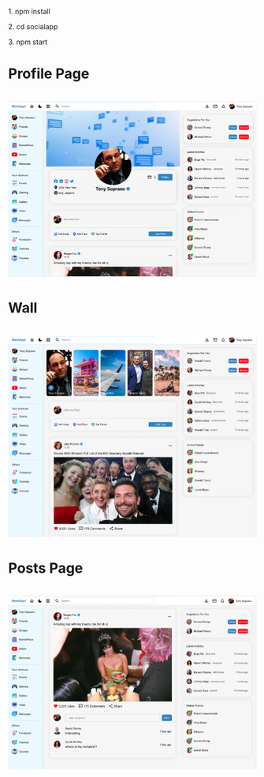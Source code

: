 <p>1. npm install</p>
<p>2. cd socialapp</p>
<p>3. npm start</p>

<div>
    <h1>Profile Page<h1>
    <img src="public/img/profilePage.png"/>
</div>
<div>
    <h1>Wall<h1>
    <img src="public/img/wall.png"/>
</div>
<div>
    <h1>Posts Page<h1>
    <img src="public/img/memberPost.png"/>
</div>
